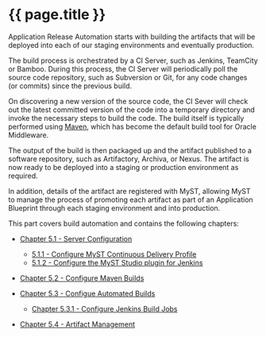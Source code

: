 # {{ page.title }}

Application Release Automation starts with building the artifacts that will be deployed into each of our staging environments and eventually production.

The build process is orchestrated by a CI Server, such as Jenkins, TeamCity or Bamboo. During this process, the CI Server will periodically poll the source code repository, such as Subversion or Git, for any code changes (or commits) since the previous build. 

On discovering a new version of the source code, the CI Sever will check out the latest committed version of the code into a temporary directory and invoke the necessary steps to build the code.  The build itself is typically performed using [Maven](https://en.wikipedia.org/wiki/Maven), which has become the default build tool for Oracle Middleware.

The output of the build is then packaged up and the artifact published to a software repository, such as Artifactory, Archiva, or Nexus. The artifact is now ready to be deployed into a staging or production environment as required.

In addition, details of the artifact are registered with MyST, allowing MyST to manage the process of promoting each artifact as part of an Application Blueprint through each staging environment and into production.

This part covers build automation and contains the following chapters:

* [Chapter 5.1 - Server Configuration](/build/server/configuration/README.md)
    * [5.1.1 - Configure MyST Continuous Delivery Profile](/infrastructure/continuous-delivery-profile/README.md)
    * [5.1.2 - Configure the MyST Studio plugin for Jenkins](/build/server/configuration/jenkins/README.md)


* [Chapter 5.2 - Configure Maven Builds](/build/maven/README.md)  

* [Chapter 5.3 - Configue Automated Builds ](/build/ci/README.md)
    * [Chapter 5.3.1 - Configure Jenkins Build Jobs](/build/ci/jenkins/README.md)


* [Chapter 5.4 - Artifact Management](/build/artifacts/README.md)
